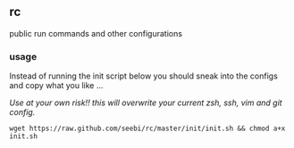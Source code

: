 ## rc

public run commands and other configurations

### usage

Instead of running the init script below you should sneak into the configs and copy what you like ...

*Use at your own risk!! this will overwrite your current zsh, ssh, vim and git config.*

    wget https://raw.github.com/seebi/rc/master/init/init.sh && chmod a+x init.sh


